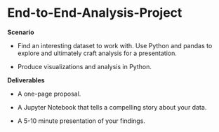 # End-to-End-Analysis-Project

<strong>Scenario</strong>

- Find an interesting dataset to work with. Use Python and pandas to explore and ultimately craft analysis for a presentation. 

- Produce visualizations and analysis in Python.

<strong>Deliverables</strong>

- A one-page proposal.

- A Jupyter Notebook that tells a compelling story about your data.

- A 5-10 minute presentation of your findings.
